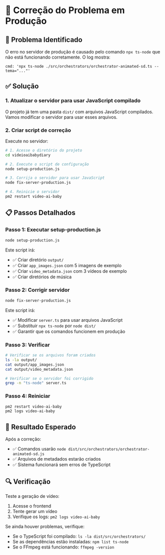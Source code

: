 # 🔧 Correção do Problema em Produção

## 🚨 Problema Identificado

O erro no servidor de produção é causado pelo comando `npx ts-node` que não está funcionando corretamente. O log mostra:

```
cmd: 'npx ts-node ./src/orchestrators/orchestrator-animated-sd.ts --tema="..."'
```

## ✅ Solução

### 1. Atualizar o servidor para usar JavaScript compilado

O projeto já tem uma pasta `dist/` com arquivos JavaScript compilados. Vamos modificar o servidor para usar esses arquivos.

### 2. Criar script de correção

Execute no servidor:

```bash
# 1. Acesse o diretório do projeto
cd videioaibabydiary

# 2. Execute o script de configuração
node setup-production.js

# 3. Corrija o servidor para usar JavaScript
node fix-server-production.js

# 4. Reinicie o servidor
pm2 restart video-ai-baby
```

## 📋 Passos Detalhados

### Passo 1: Executar setup-production.js
```bash
node setup-production.js
```

Este script irá:
- ✅ Criar diretório `output/`
- ✅ Criar `app_images.json` com 5 imagens de exemplo
- ✅ Criar `video_metadata.json` com 3 vídeos de exemplo
- ✅ Criar diretórios de música

### Passo 2: Corrigir servidor
```bash
node fix-server-production.js
```

Este script irá:
- ✅ Modificar `server.ts` para usar arquivos JavaScript
- ✅ Substituir `npx ts-node` por `node dist/`
- ✅ Garantir que os comandos funcionem em produção

### Passo 3: Verificar
```bash
# Verificar se os arquivos foram criados
ls -la output/
cat output/app_images.json
cat output/video_metadata.json

# Verificar se o servidor foi corrigido
grep -n "ts-node" server.ts
```

### Passo 4: Reiniciar
```bash
pm2 restart video-ai-baby
pm2 logs video-ai-baby
```

## 🎯 Resultado Esperado

Após a correção:
- ✅ Comandos usarão `node dist/src/orchestrators/orchestrator-animated-sd.js`
- ✅ Arquivos de metadados estarão criados
- ✅ Sistema funcionará sem erros de TypeScript

## 🔍 Verificação

Teste a geração de vídeo:
1. Acesse o frontend
2. Tente gerar um vídeo
3. Verifique os logs: `pm2 logs video-ai-baby`

Se ainda houver problemas, verifique:
- Se o TypeScript foi compilado: `ls -la dist/src/orchestrators/`
- Se as dependências estão instaladas: `npm list ts-node`
- Se o FFmpeg está funcionando: `ffmpeg -version` 
